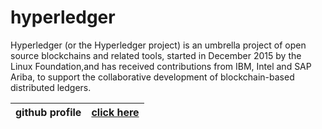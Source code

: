 # hyperledger
Hyperledger (or the Hyperledger project) is an umbrella project of open source blockchains and related tools, started in December 2015 by the Linux Foundation,and has received contributions from IBM, Intel and SAP Ariba, to support the collaborative development of blockchain-based distributed ledgers.

| github profile | [click here](https://github.com/hyperledger) |
| ------------ | ------- |
